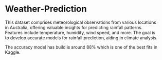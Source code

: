 # Weather-Prediction
This dataset comprises meteorological observations from various locations in Australia, offering valuable insights for predicting rainfall patterns. Features include temperature, humidity, wind speed, and more. The goal is to develop accurate models for rainfall prediction, aiding in climate analysis.

The accuracy model has build is around 88% which is one of the best fits in Kaggle.
